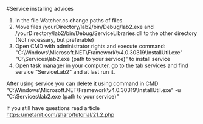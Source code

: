#Service installing advices

1. In the file Watcher.cs change paths of files 
2. Move files /yourDirectory/lab2/bin/Debug/lab2.exe and /yourDirectory/lab2/bin/Debug/ServiceLibraries.dll to the other directory (Not necessary, but preferable)
3. Open CMD with administrator rights and execute command: 
"C:\Windows\Microsoft.NET\Framework\v4.0.30319\InstallUtil.exe" "C:\Services\lab2.exe (path to your service)"
to install service
4. Open task manager in your computer, go to the tab services and find service "ServiceLab2" and at last run it.


After using service you can delete it using command in CMD
"C:\Windows\Microsoft.NET\Framework\v4.0.30319\InstallUtil.exe" -u "C:\Services\lab2.exe (path to your service)"

If you still have questions read article https://metanit.com/sharp/tutorial/21.2.php 